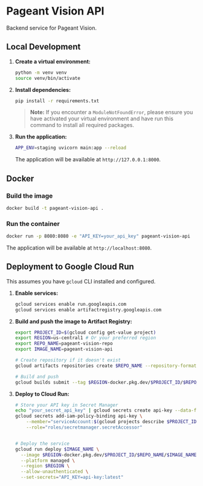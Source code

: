 # Pageant Vision API

Backend service for Pageant Vision.

## Local Development

1.  **Create a virtual environment:**
    ```bash
    python -m venv venv
    source venv/bin/activate
    ```

2.  **Install dependencies:**
    ```bash
    pip install -r requirements.txt
    ```
    > **Note:** If you encounter a `ModuleNotFoundError`, please ensure you have activated your virtual environment and have run this command to install all required packages.

3.  **Run the application:**
    ```bash
    APP_ENV=staging uvicorn main:app --reload
    ```
    
    The application will be available at `http://127.0.0.1:8000`.

## Docker

### Build the image
```bash
docker build -t pageant-vision-api .
```

### Run the container
```bash
docker run -p 8080:8080 -e "API_KEY=your_api_key" pageant-vision-api
```
The application will be available at `http://localhost:8080`.

## Deployment to Google Cloud Run

This assumes you have `gcloud` CLI installed and configured.

1.  **Enable services:**
    ```bash
    gcloud services enable run.googleapis.com
    gcloud services enable artifactregistry.googleapis.com
    ```

2.  **Build and push the image to Artifact Registry:**
    ```bash
    export PROJECT_ID=$(gcloud config get-value project)
    export REGION=us-central1 # Or your preferred region
    export REPO_NAME=pageant-vision-repo
    export IMAGE_NAME=pageant-vision-api

    # Create repository if it doesn't exist
    gcloud artifacts repositories create $REPO_NAME --repository-format=docker --location=$REGION

    # Build and push
    gcloud builds submit --tag $REGION-docker.pkg.dev/$PROJECT_ID/$REPO_NAME/$IMAGE_NAME:latest
    ```

3.  **Deploy to Cloud Run:**
    ```bash
    # Store your API key in Secret Manager
    echo "your_secret_api_key" | gcloud secrets create api-key --data-file=-
    gcloud secrets add-iam-policy-binding api-key \
        --member="serviceAccount:$(gcloud projects describe $PROJECT_ID --format='value(projectNumber)')-compute@developer.gserviceaccount.com" \
        --role="roles/secretmanager.secretAccessor"


    # Deploy the service
    gcloud run deploy $IMAGE_NAME \
      --image $REGION-docker.pkg.dev/$PROJECT_ID/$REPO_NAME/$IMAGE_NAME:latest \
      --platform managed \
      --region $REGION \
      --allow-unauthenticated \
      --set-secrets="API_KEY=api-key:latest"
    ```
